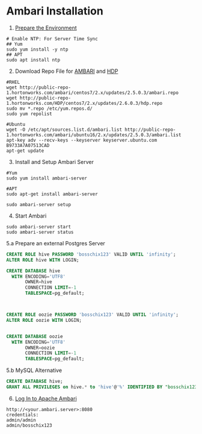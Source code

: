 # Ambari Installation
1. [Prepare the Environment](https://docs.hortonworks.com/HDPDocuments/Ambari-2.5.0.3/bk_ambari-installation/content/prepare_the_environment.html)
```
# Enable NTP: For Server Time Sync
## Yum
sudo yum install -y ntp
## APT
sudo apt install ntp
```

2. Download Repo File for [AMBARI](https://docs.hortonworks.com/HDPDocuments/Ambari-2.5.0.3/bk_ambari-installation/content/ambari_repositories.html) and [HDP](https://docs.hortonworks.com/HDPDocuments/Ambari-2.5.0.3/bk_ambari-installation/content/hdp_26_repositories.html)
```
#RHEL
wget http://public-repo-1.hortonworks.com/ambari/centos7/2.x/updates/2.5.0.3/ambari.repo
wget http://public-repo-1.hortonworks.com/HDP/centos7/2.x/updates/2.6.0.3/hdp.repo
sudo mv *.repo /etc/yum.repos.d/
sudo yum repolist

#Ubuntu
wget -O /etc/apt/sources.list.d/ambari.list http://public-repo-1.hortonworks.com/ambari/ubuntu16/2.x/updates/2.5.0.3/ambari.list
apt-key adv --recv-keys --keyserver keyserver.ubuntu.com B9733A7A07513CAD
apt-get update
```
3. Install and Setup Ambari Server
```
#Yum
sudo yum install ambari-server

#APT
sudo apt-get install ambari-server

sudo ambari-server setup
```
4. Start Ambari
```
sudo ambari-server start
sudo ambari-server status
```
5.a Prepare an external Postgres Server
```sql
CREATE ROLE hive PASSWORD 'bosschix123' VALID UNTIL 'infinity';
ALTER ROLE hive WITH LOGIN;

CREATE DATABASE hive
  WITH ENCODING='UTF8'
       OWNER=hive
       CONNECTION LIMIT=-1
       TABLESPACE=pg_default;



CREATE ROLE oozie PASSWORD 'bosschix123' VALID UNTIL 'infinity';
ALTER ROLE oozie WITH LOGIN;


CREATE DATABASE oozie
  WITH ENCODING='UTF8'
       OWNER=oozie
       CONNECTION LIMIT=-1
       TABLESPACE=pg_default;
```

5.b MySQL Alternative
```sql
CREATE DATABASE hive;
GRANT ALL PRIVILEGES on hive.* to 'hive'@'%' IDENTIFIED BY "bosschix123"; 
```

6. [Log In to Apache Ambari](https://docs.hortonworks.com/HDPDocuments/Ambari-2.5.0.3/bk_ambari-installation/content/log_in_to_apache_ambari.html)
```
http://<your.ambari.server>:8080
credentials: 
admin/admin
admin/bosschix123
```
